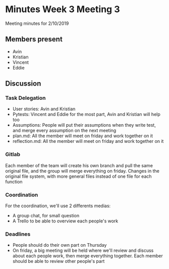 # Minutes Week 3 Meeting 3
Meeting minutes for 2/10/2019

## Members present
* Avin
* Kristian
* Vincent
* Eddie

## Discussion

### Task Delegation
* User stories: Avin and Kristian
* Pytests: Vincent and Eddie for the most part, Avin and Kristian will help too
* Assumptions: People will put their assumptions when they write test, and merge every assumption on the next meeting
* plan.md: All the member will meet on friday and work together on it
* reflection.md: All the member will meet on friday and work together on it

### Gitlab
Each member of the team will create his own branch and pull the same original file, and the group will merge everything on friday.
Changes in the original file system, with more general files instead of one file for each function

### Coordination
For the coordination, we'll use 2 differents medias:
* A group chat, for small question
* A Trello to be able to overview each people's work

### Deadlines
* People should do their own part on Thursday
* On friday, a big meeting will be held where we'll review and discuss about each people work, then merge everything together. Each member should be able to review other people's part

